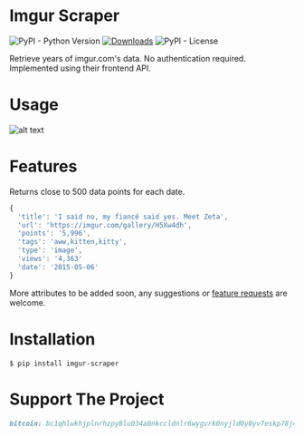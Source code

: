 # Imgur Scraper
![PyPI - Python Version](https://img.shields.io/pypi/pyversions/imgur-scraper) [![Downloads](https://pepy.tech/badge/imgur-scraper)](https://pepy.tech/project/imgur-scraper) ![PyPI - License](https://img.shields.io/pypi/l/imgur-scraper)

Retrieve years of imgur.com's data. No authentication required. Implemented using their frontend API.

# Usage
![alt text](https://i.imgur.com/JsLWD8e.gif)

# Features

Returns close to 500 data points for each date.

```javascript
{
  'title': 'I said no, my fiancé said yes. Meet Zeta', 
  'url': 'https://imgur.com/gallery/H5Xw4dh', 
  'points': '5,996', 
  'tags': 'aww,kitten,kitty', 
  'type': 'image', 
  'views': '4,363'
  'date': '2015-05-06'
}
```
More attributes to be added soon, any suggestions or [feature requests](https://github.com/saadmanrafat/imgur-scraper/issues) are welcome. 

# Installation
```
$ pip install imgur-scraper
```

# Support The Project

```markdown
bitcoin: bc1qhlwkhjplnrhzpy8lu034a0nkccldnlr6wygvrk0nyjld0y8yv7eskp78j4
```
